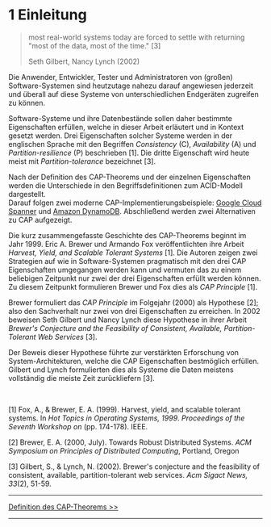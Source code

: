 # 1 Einleitung

> most real-world systems today are forced to settle with returning "most of the data, most of the time." [3]
>
> Seth Gilbert, Nancy Lynch (2002)

Die Anwender, Entwickler, Tester und Administratoren von (großen) Software-Systemen
sind heutzutage nahezu darauf angewiesen jederzeit und überall auf diese Systeme
von unterschiedlichen Endgeräten zugreifen zu können.

Software-Systeme und ihre Datenbestände sollen daher bestimmte Eigenschaften erfüllen,
welche in dieser Arbeit erläutert und in Kontext gesetzt werden.
Drei Eigenschaften solcher Systeme werden in der englischen Sprache mit den
Begriffen *Consistency* (C), *Availability* (A) und *Partition-resilience* (P)
beschrieben [1]. Die dritte Eigenschaft wird heute meist
mit *Partition-tolerance* bezeichnet [3].  

Nach der Definition des CAP-Theorems und der einzelnen Eigenschaften werden
die Unterschiede in den Begriffsdefinitionen zum ACID-Modell dargestellt.  
Darauf folgen zwei moderne CAP-Implementierungsbeispiele:
[Google Cloud Spanner](https://cloud.google.com/spanner/ "Google Cloud Spanner")
und [Amazon DynamoDB](https://aws.amazon.com/dynamodb/ "Amazon DynamoDB").
Abschließend werden zwei Alternativen zu CAP aufgezeigt.

Die kurz zusammengefasste Geschichte des CAP-Theorems beginnt
im Jahr 1999. Eric A. Brewer und Armando Fox veröffentlichten ihre Arbeit
*Harvest, Yield, and Scalable Tolerant Systems* [1]. Die Autoren zeigen zwei
Strategien auf wie in Software-Systemen pragmatisch mit den drei CAP Eigenschaften
umgegangen werden kann und vermuten das zu einem beliebigen Zeitpunkt nur
zwei der drei Eigenschaften erfüllt werden können. Zu
diesem Zeitpunkt formulieren Brewer und Fox dies als *CAP Principle* [1].

Brewer formuliert das *CAP Principle* im Folgejahr (2000) als Hypothese [2]; also
den Sachverhalt nur zwei von drei Eigenschaften zu erreichen. In 2002 beweisen
Seth Gilbert und Nancy Lynch diese Hypothese in ihrer Arbeit
*Brewer's Conjecture and the Feasibility of Consistent, Available,
Partition-Tolerant Web Services* [3].

Der Beweis dieser Hypothese führte zur verstärkten Erforschung von
System-Architekturen, welche die CAP Eigenschaften bestmöglich erfüllen.
Gilbert und Lynch formulierten dies als Systeme die Daten meistens vollständig
die meiste Zeit zurückliefern [3].

<br />

[1] Fox, A., & Brewer, E. A. (1999). Harvest, yield, and scalable tolerant systems. In
*Hot Topics in Operating Systems, 1999*.
*Proceedings of the Seventh Workshop on* (pp. 174-178). IEEE.

[2] Brewer, E. A. (2000, July). Towards Robust Distributed Systems.
*ACM Symposium on Principles of Distributed Computing*, Portland, Oregon

[3] Gilbert, S., & Lynch, N. (2002). Brewer's conjecture and the feasibility of consistent, available, partition-tolerant web services. *Acm Sigact News, 33*(2), 51-59.


***

[Definition des CAP-Theorems >>](2_Definition_CAP-Theorem.md)

***
